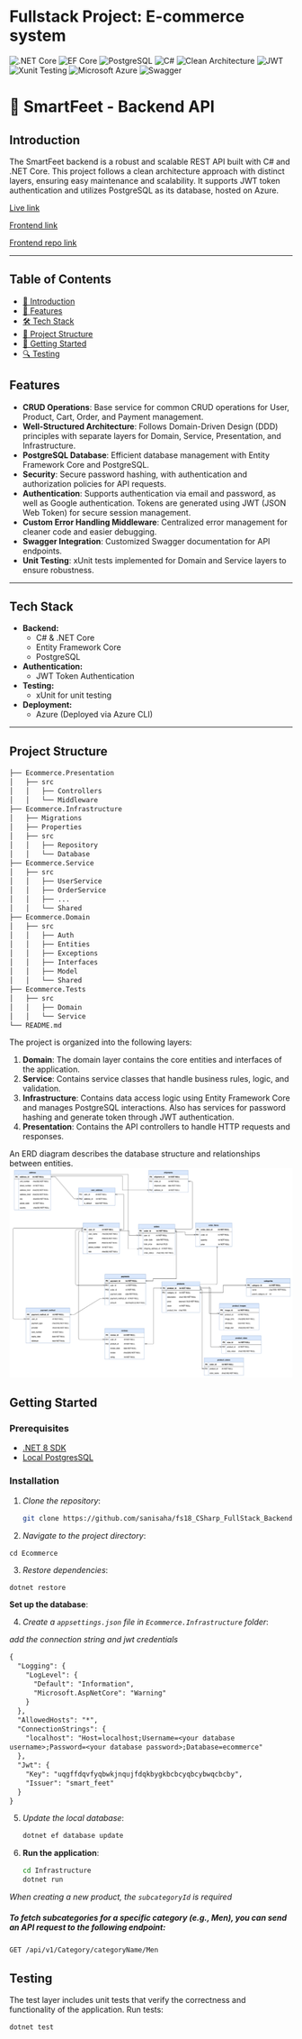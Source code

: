# Fullstack Project: E-commerce system

![.NET Core](https://img.shields.io/badge/.NET%20Core-purple)
![EF Core](https://img.shields.io/badge/EF%20Core-cyan)
![PostgreSQL](https://img.shields.io/badge/PostgreSQL-darkblue)
![C#](https://img.shields.io/badge/C%23-8.0-239120?logo=csharp)
![Clean Architecture](https://img.shields.io/badge/Clean_Architecture-orange?logo=cleanarchitecture)
![JWT](https://img.shields.io/badge/JWT-JSON_Web_Token-00B5AD?logo=jsonwebtokens)
![Xunit Testing](https://img.shields.io/badge/Xunit-Testing-FF4136?logo=xunit)
![Microsoft Azure](https://img.shields.io/badge/Microsoft-Azure-skyblue)
![Swagger](https://img.shields.io/badge/Swagger-greenyellow)

# 🥿 SmartFeet - Backend API

## Introduction

The SmartFeet backend is a robust and scalable REST API built with C# and .NET Core. This project follows a clean architecture approach with distinct layers, ensuring easy maintenance and scalability. It supports JWT token authentication and utilizes PostgreSQL as its database, hosted on Azure.

[Live link](https://smartfeet-cycudccehyfnf4cy.canadacentral-01.azurewebsites.net/swagger/index.html)

[Frontend link](https://smartfeet-ceeb7.web.app/)

[Frontend repo link](https://github.com/sanisaha/SmartFeet-Frontend-Client)

---

## Table of Contents

- [📖 Introduction](#introduction)
- [🌟 Features](#features)
- [🛠️ Tech Stack](#tech-stack)
- [📂 Project Structure](#project-structure)
- [🚀 Getting Started](#getting-started)
- [🔍 Testing](#testing)

## Features

- **CRUD Operations**: Base service for common CRUD operations for User, Product, Cart, Order, and Payment management.
- **Well-Structured Architecture**: Follows Domain-Driven Design (DDD) principles with separate layers for Domain, Service, Presentation, and Infrastructure.
- **PostgreSQL Database**: Efficient database management with Entity Framework Core and PostgreSQL.
- **Security**: Secure password hashing, with authentication and authorization policies for API requests.
- **Authentication**: Supports authentication via email and password, as well as Google authentication. Tokens are generated using JWT (JSON Web Token) for secure session management.
- **Custom Error Handling Middleware**: Centralized error management for cleaner code and easier debugging.
- **Swagger Integration**: Customized Swagger documentation for API endpoints.
- **Unit Testing**: xUnit tests implemented for Domain and Service layers to ensure robustness.

---

## Tech Stack

- **Backend:**
  - C# & .NET Core
  - Entity Framework Core
  - PostgreSQL
- **Authentication:**
  - JWT Token Authentication
- **Testing:**
  - xUnit for unit testing
- **Deployment:**
  - Azure (Deployed via Azure CLI)

---

## Project Structure

```plaintext
├── Ecommerce.Presentation
│   ├── src
│   │   ├── Controllers
│   │   └── Middleware
├── Ecommerce.Infrastructure
│   ├── Migrations
│   ├── Properties
│   ├── src
│   │   ├── Repository
│   │   └── Database
├── Ecommerce.Service
│   ├── src
│   │   ├── UserService
│   │   ├── OrderService
│   │   ├── ...
│   │   └── Shared
├── Ecommerce.Domain
│   ├── src
│   │   ├── Auth
│   │   ├── Entities
│   │   ├── Exceptions
│   │   ├── Interfaces
│   │   ├── Model
│   │   └── Shared
├── Ecommerce.Tests
│   ├── src
│   │   ├── Domain
│   │   └── Service
└── README.md
```

The project is organized into the following layers:

1. **Domain**: The domain layer contains the core entities and interfaces of the application.
2. **Service**: Contains service classes that handle business rules, logic, and validation.
3. **Infrastructure**: Contains data access logic using Entity Framework Core and manages PostgreSQL interactions. Also has services for password hashing and generate token through JWT authentication.
4. **Presentation**: Contains the API controllers to handle HTTP requests and responses.

An ERD diagram describes the database structure and relationships between entities.
![ERD](Documentation/ER_Diagram.png)

## Getting Started

### Prerequisites

- [.NET 8 SDK](https://dotnet.microsoft.com/download/dotnet/8.0)
- [Local PostgresSQL](https://www.postgresql.org/download/)

### Installation

1. _Clone the repository_:

   ```sh
   git clone https://github.com/sanisaha/fs18_CSharp_FullStack_Backend
   ```

2. _Navigate to the project directory_:

```
cd Ecommerce
```

3. _Restore dependencies_:

```
dotnet restore
```

**Set up the database**:

4. _Create a `appsettings.json` file in `Ecommerce.Infrastructure` folder_:

_add the connection string and jwt credentials_

```
{
  "Logging": {
    "LogLevel": {
      "Default": "Information",
      "Microsoft.AspNetCore": "Warning"
    }
  },
  "AllowedHosts": "*",
  "ConnectionStrings": {
    "localhost": "Host=localhost;Username=<your database username>;Password=<your database password>;Database=ecommerce"
  },
  "Jwt": {
    "Key": "uqgffdqvfyqbwkjnqujfdqkbygkbcbcyqbcybwqcbcby",
    "Issuer": "smart_feet"
  }
}
```

5. _Update the local database_:

   ```sh
   dotnet ef database update
   ```

6. **Run the application**:

   ```sh
   cd Infrastructure
   dotnet run
   ```

_When creating a new product, the `subcategoryId` is required_

##### To fetch subcategories for a specific category (e.g., Men), you can send an API request to the following endpoint:

```bash
GET /api/v1/Category/categoryName/Men
```

## Testing

The test layer includes unit tests that verify the correctness and functionality of the application.
Run tests:

```
dotnet test
```

```

```
